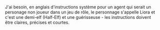 J'ai besoin, en anglais d'instructions système pour un agent qui serait un personage non joueur dans un jeu de rôle, le personnage s'appelle Liora et c'est une demi-elf (Half-Elf) et une guérisseuse - les instructions doivent être claires, précises et courtes. 